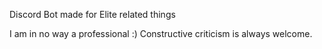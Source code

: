 Discord Bot made for Elite related things

I am in no way a professional :)
Constructive criticism is always welcome.
